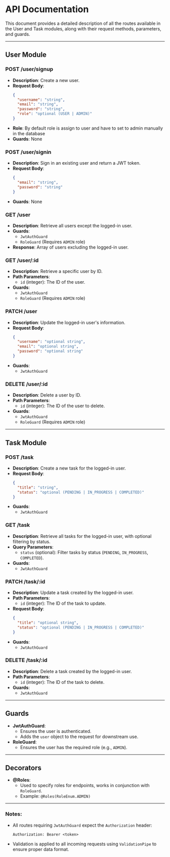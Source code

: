 # API Documentation

This document provides a detailed description of all the routes available in the User and Task modules, along with their request methods, parameters, and guards.

---

## **User Module**

### **POST /user/signup**
- **Description**: Create a new user.
- **Request Body**:
  ```json
  {
    "username": "string",
    "email": "string",
    "password": "string",
    "role": "optional (USER | ADMIN)" 
  }
  ```
- **Role**: By default role is assign to user and have to set to admin manually in the database
- **Guards**: None

### **POST /user/signin**
- **Description**: Sign in an existing user and return a JWT token.
- **Request Body**:
  ```json
  {
    "email": "string",
    "password": "string"
  }
  ```
- **Guards**: None

### **GET /user**
- **Description**: Retrieve all users except the logged-in user.
- **Guards**:
  - `JwtAuthGuard`
  - `RoleGuard` (Requires `ADMIN` role)
- **Response**: Array of users excluding the logged-in user.

### **GET /user/:id**
- **Description**: Retrieve a specific user by ID.
- **Path Parameters**:
  - `id` (integer): The ID of the user.
- **Guards**:
  - `JwtAuthGuard`
  - `RoleGuard` (Requires `ADMIN` role)

### **PATCH /user**
- **Description**: Update the logged-in user's information.
- **Request Body**:
  ```json
  {
    "username": "optional string",
    "email": "optional string",
    "password": "optional string"
  }
  ```
- **Guards**:
  - `JwtAuthGuard`

### **DELETE /user/:id**
- **Description**: Delete a user by ID.
- **Path Parameters**:
  - `id` (integer): The ID of the user to delete.
- **Guards**:
  - `JwtAuthGuard`
  - `RoleGuard` (Requires `ADMIN` role)

---

## **Task Module**

### **POST /task**
- **Description**: Create a new task for the logged-in user.
- **Request Body**:
  ```json
  {
    "title": "string",
    "status": "optional (PENDING | IN_PROGRESS | COMPLETED)"
  }
  ```
- **Guards**:
  - `JwtAuthGuard`

### **GET /task**
- **Description**: Retrieve all tasks for the logged-in user, with optional filtering by status.
- **Query Parameters**:
  - `status` (optional): Filter tasks by status (`PENDING`, `IN_PROGRESS`, `COMPLETED`).
- **Guards**:
  - `JwtAuthGuard`


### **PATCH /task/:id**
- **Description**: Update a task created by the logged-in user.
- **Path Parameters**:
  - `id` (integer): The ID of the task to update.
- **Request Body**:
  ```json
  {
    "title": "optional string",
    "status": "optional (PENDING | IN_PROGRESS | COMPLETED)"
  }
  ```
- **Guards**:
  - `JwtAuthGuard`

### **DELETE /task/:id**
- **Description**: Delete a task created by the logged-in user.
- **Path Parameters**:
  - `id` (integer): The ID of the task to delete.
- **Guards**:
  - `JwtAuthGuard`

---

## **Guards**
- **JwtAuthGuard**:
  - Ensures the user is authenticated.
  - Adds the `user` object to the request for downstream use.
- **RoleGuard**:
  - Ensures the user has the required role (e.g., `ADMIN`).

---

## **Decorators**
- **@Roles**:
  - Used to specify roles for endpoints, works in conjunction with `RoleGuard`.
  - Example: `@Roles(RoleEnum.ADMIN)`

---

### Notes:
- All routes requiring `JwtAuthGuard` expect the `Authorization` header:
  ```
  Authorization: Bearer <token>
  ```
- Validation is applied to all incoming requests using `ValidationPipe` to ensure proper data format.

